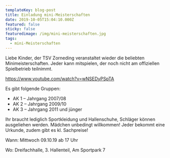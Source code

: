 ```yaml
---
templateKey: blog-post
title: Einladung mini-Meisterschaften
date: 2019-10-05T15:04:10.000Z
featured: false
sticky: false
featuredimage: /img/mini-meisterschaften.jpg
tags:
  - mini-Meisterschaften
---
```

Liebe Kinder, der TSV Zorneding veranstaltet wieder die beliebten Minimeisterschaften. Jeder kann mitspielen, der noch nicht am offiziellen Spielbetrieb teilnimmt. 

https://www.youtube.com/watch?v=wNSEDyPSpTA

Es gibt folgende Gruppen:

 - AK 1 – Jahrgang 2007/08
 - AK 2 – Jahrgang 2009/10
 - AK 3 – Jahrgang 2011 und jünger

Ihr braucht lediglich Sportkleidung und Hallenschuhe, Schläger können ausgeliehen werden. Mädchen unbedingt willkommen! Jeder bekommt eine Urkunde, zudem gibt es kl. Sachpreise!

Wann: Mittwoch 09.10.19 ab 17 Uhr

Wo: Dreifachhalle, 3. Hallenteil, Am Sportpark 7